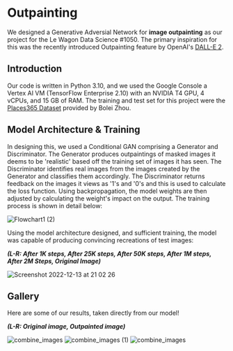 # Outpainting
We designed a Generative Adversial Network for **image outpainting** as our project for the Le Wagon Data Science #1050. The primary inspiration for this was the recently introduced Outpainting feature by OpenAI's [DALL-E 2](https://openai.com/dall-e-2/).

## Introduction
Our code is written in Python 3.10, and we used the Google Console a Vertex AI VM (TensorFlow Enterprise 2.10) with an NVIDIA T4 GPU, 4 vCPUs, and 15 GB of RAM. The training and test set for this project were the [Places365 Dataset](http://places2.csail.mit.edu/) provided by Bolei Zhou.

## Model Architecture & Training
In designing this, we used a Conditional GAN comprising a Generator and Discriminator. The Generator produces outpaintings of masked images it deems to be 'realistic' based off the training set of images it has seen. The Discriminator identifies real images from the images created by the Generator and classifies them accordingly. The Discriminator returns feedback on the images it views as '1's and '0's and this is used to calculate the loss function. 
Using backpropagation, the model weights are then adjusted by calculating the weight's impact on the output. The training process is shown in detail below:

![Flowchart1 (2)](https://user-images.githubusercontent.com/42135459/207884696-c264280b-83bb-4954-87ca-5bbe242203f3.png)

Using the model architecture designed, and sufficient training, the model was capable of producing convincing recreations of test images:

***(L-R: After 1K steps, After 25K steps, After 50K steps, After 1M steps, After 2M Steps, Original Image)***

![Screenshot 2022-12-13 at 21 02 26](https://user-images.githubusercontent.com/42135459/207443050-785caf12-4b7a-4a7c-873c-5e67dc67712a.png)



## Gallery
Here are some of our results, taken directly from our model!

***(L-R: Original image, Outpainted image)***

![combine_images](https://user-images.githubusercontent.com/42135459/207445184-bfe18405-a6d5-44f1-b533-cb81aeedb31a.jpg)
![combine_images (1)](https://user-images.githubusercontent.com/42135459/207445594-9664b888-baff-46aa-80b2-817d144b970c.jpg)
![combine_images](https://user-images.githubusercontent.com/42135459/207447971-4a186d78-e7ae-47fd-b128-aee0b4762b1c.png)


<!-- ## FrontEnd -->

<!-- This site was built & hosted using [Streamlit](https://streamlit.io/). -->

